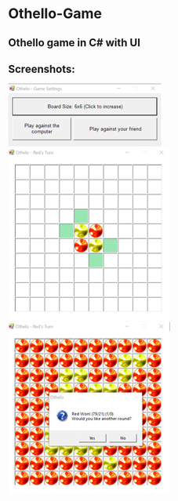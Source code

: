 # Othello-Game
## Othello game in C# with UI
## Screenshots:
![alt text](https://github.com/menaov/Othello-Game/blob/master/Screenshots/o1.jpg "screenshot")
![alt text](https://github.com/menaov/Othello-Game/blob/master/Screenshots/o2.jpg "screenshot")
![alt text](https://github.com/menaov/Othello-Game/blob/master/Screenshots/o3.jpg "screenshot")

